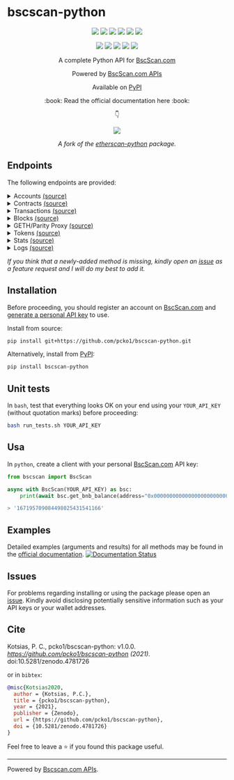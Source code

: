 # bscscan-python

<p align="center">
  <a href="https://github.com/pcko1/bscscan-python" alt="build">
        <img src="https://github.com/pcko1/bscscan-python/workflows/build/badge.svg" /></a>
  
  <a href="https://codecov.io/gh/pcko1/bscscan-python" alt="codecov">
        <img src="https://codecov.io/gh/pcko1/bscscan-python/branch/master/graph/badge.svg" /></a>
  
  <a href="https://app.codacy.com/gh/pcko1/bscscan-python?utm_source=github.com&utm_medium=referral&utm_content=pcko1/bscscan-python&utm_campaign=Badge_Grade" alt="code-quality">
        <img src="https://api.codacy.com/project/badge/Grade/a39faec4c53e45cda03c92d216278c65" /></a>
  
  <a href="https://codeclimate.com/github/pcko1/bscscan-python" alt="tech-debt">
        <img src="https://img.shields.io/codeclimate/tech-debt/pcko1/bscscan-python" /></a>

  <a href="https://codeclimate.com/github/pcko1/bscscan-python/maintainability" alt="maintainability">
        <img src="https://api.codeclimate.com/v1/badges/b9fefb77fed228a664d2/maintainability" /></a>
  
  <a href="https://www.codefactor.io/repository/github/pcko1/bscscan-python" alt="code-factor">
        <img src="https://www.codefactor.io/repository/github/pcko1/bscscan-python/badge" /></a>
</p>

<p align="center">
  <a href="https://badge.fury.io/py/bscscan-python" alt="pypi">
        <img src="https://badge.fury.io/py/bscscan-python.svg" /></a>
  
  <a href="" alt="pypi-downloads">
        <img src="https://img.shields.io/pypi/dm/bscscan-python" /></a>
  
  <a href="" alt="license">
        <img src="https://img.shields.io/github/license/pcko1/bscscan-python" /></a>
  
  <a href="https://www.python.org/downloads/release/python-385/" alt="python-version">
        <img src="https://img.shields.io/badge/python-3.8-blue.svg" /></a>
  
  <a href="https://zenodo.org/badge/latestdoi/340319392" alt="DOI">
        <img src="https://zenodo.org/badge/340319392.svg" /></a>  
</p>

<p align="center">
  A complete Python API for <a href="https://bscscan.com/">BscScan.com</a>
</p>

<p align="center">
  Powered by <a href="https://bscscan.com/apis">BscScan.com APIs</a>
</p>

<p align="center">
  Available on <a href="https://pypi.org/project/bscscan-python/">PyPI</a> 
</p>

<p align="center">
  :book: Read the official documentation here :book:
</p>

<p align="center">
  👇
</p>

<p align="center">
  <a href="https://bscscan-python.pankotsias.com/" alt="docs">
        <img src="https://img.shields.io/badge/docs-passing-brightgreen" /></a> 
</p>

<p align="center">
  <i>A fork of the <a href="https://github.com/pcko1/etherscan-python">etherscan-python</a> package.</i>
</p>



## Endpoints

The following endpoints are provided:

<details><summary>Accounts <a href="https://bscscan.com/apis#accounts">(source)</a></summary>
<p>

* `get_bnb_balance`
* `get_bnb_balance_multiple`
* `get_normal_txs_by_address`
* `get_normal_txs_by_address_paginated`
* `get_internal_txs_by_address`
* `get_internal_txs_by_address_paginated`
* `get_internal_txs_by_txhash`
* `get_internal_txs_by_block_range_paginated`
* `get_bep20_token_transfer_events_by_address`
* `get_bep20_token_transfer_events_by_contract_address_paginated`
* `get_bep20_token_transfer_events_by_address_and_contract_paginated`
* `get_erc721_token_transfer_events_by_address`
* `get_erc721_token_transfer_events_by_contract_address_paginated`
* `get_erc721_token_transfer_events_by_address_and_contract_paginated`
* `get_validated_blocks_by_address`
* `get_validated_blocks_by_address_paginated`

</details>

<details><summary>Contracts <a href="https://bscscan.com/apis#contracts">(source)</a></summary>
<p>
  
* `get_contract_abi`
* `get_contract_source_code`

</details>

<details><summary>Transactions <a href="https://bscscan.com/apis#transactions">(source)</a></summary>
<p>
  
* `get_tx_receipt_status`

</details>

<details><summary>Blocks <a href="https://bscscan.com/apis#blocks">(source)</a></summary>
<p>
  
* `get_block_reward_by_block_number`
* `get_est_block_countdown_time_by_block_number`
* `get_block_number_by_timestamp`

</details>

<details><summary>GETH/Parity Proxy <a href="https://bscscan.com/apis#proxy">(source)</a></summary>
<p>

* `get_proxy_block_number`
* `get_proxy_block_by_number`
* `get_proxy_block_transaction_count_by_number`
* `get_proxy_transaction_by_hash`
* `get_proxy_transaction_by_block_number_and_index`
* `get_proxy_transaction_count`
* `get_proxy_transaction_receipt`
* `get_proxy_call`
* `get_proxy_code_at`
* `get_proxy_storage_position_at`
* `get_proxy_gas_price`
* `get_proxy_est_gas`

</details>

<details><summary>Tokens <a href="https://bscscan.com/apis#tokens">(source)</a></summary>
<p>
  
* `get_total_supply_by_contract_address`
* `get_circulating_supply_by_contract_address`
* `get_acc_balance_by_token_contract_address`

</details>


<details><summary>Stats <a href="https://bscscan.com/apis#stats">(source)</a></summary>
<p>
  
* `get_total_bnb_supply`
* `get_validators_list`

</details>

</details>

<details><summary>Logs <a href="https://bscscan.com/apis#logs">(source)</a></summary>
<p>
  
* `get_logs`

</details>

*If you think that a newly-added method is missing, kindly open an [issue](https://github.com/pcko1/bscscan-python/issues) as a feature request and I will do my best to add it.*

## Installation

Before proceeding, you should register an account on [BscScan.com](https://bscscan.com/) and [generate a personal API key](https://bscscan.com/myapikey) to use. 

Install from source:

``` bash
pip install git+https://github.com/pcko1/bscscan-python.git
```

Alternatively, install from [PyPI](https://pypi.org/project/bscscan-python/):

```bash
pip install bscscan-python
```

## Unit tests

In `bash`, test that everything looks OK on your end using your `YOUR_API_KEY` (without quotation marks) before proceeding:

``` bash
bash run_tests.sh YOUR_API_KEY
````

## Usa
In `python`, create a client with your personal [BscScan.com](https://bscscan.com/) API key:

``` python
from bscscan import BscScan

async with BscScan(YOUR_API_KEY) as bsc:
    print(await bsc.get_bnb_balance(address="0x0000000000000000000000000000000000001004"))

> '167195709084498025431541166'
```

## Examples

Detailed examples (arguments and results) for all methods may be found in the [official documentation](https://bscscan-python.pankotsias.com/bscscan.modules.html). [![Documentation Status](https://img.shields.io/badge/docs-passing-brightgreen)](https://bscscan-python.pankotsias.com/)


## Issues

For problems regarding installing or using the package please open an [issue](https://github.com/pcko1/bscscan-python/issues). Kindly avoid disclosing potentially sensitive information such as your API keys or your wallet addresses.

## Cite

Kotsias, P. C., pcko1/bscscan-python: v1.0.0. *https://github.com/pcko1/bscscan-python (2021)*. doi:10.5281/zenodo.4781726

or in ```bibtex```:

```bibtex
@misc{Kotsias2020,
  author = {Kotsias, P.C.},
  title = {pcko1/bscscan-python},
  year = {2021},
  publisher = {Zenodo},
  url = {https://github.com/pcko1/bscscan-python},
  doi = {10.5281/zenodo.4781726}
}
```

Feel free to leave a :star: if you found this package useful.

___

Powered by [Bscscan.com APIs](https://bscscan.com/apis).
